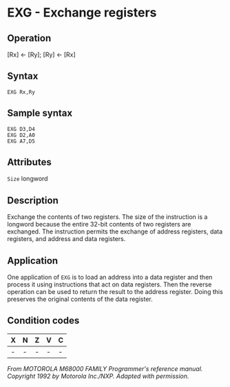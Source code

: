 # EXG - Exchange registers

## Operation
[Rx] ← [Ry]; [Ry] ← [Rx]

## Syntax
```assembly
EXG Rx,Ry
```
## Sample syntax
```assembly
EXG D3,D4
EXG D2,A0
EXG A7,D5
```

## Attributes
`Size` longword

## Description
Exchange the contents of two registers. The size of the instruction
is a longword because the entire 32-bit contents of two registers
are exchanged. The instruction permits the exchange of address
registers, data registers, and address and data registers.

## Application
One application of `EXG` is to load an address into a data register and then process it using instructions that act on data registers. Then the reverse operation can be used to return the result to the address register. Doing this preserves the original contents of the
data register.

## Condition codes
|X|N|Z|V|C|
|--|--|--|--|--|
|-|-|-|-|-|

*From MOTOROLA M68000 FAMILY Programmer's reference manual. Copyright 1992 by Motorola Inc./NXP. Adapted with permission.*